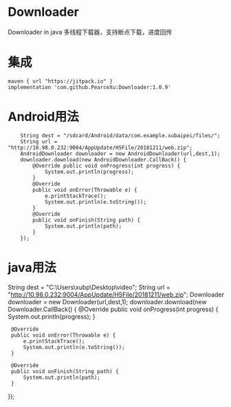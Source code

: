 # Downloader
Downloader in java 多线程下载器，支持断点下载，进度回传

# 集成
    maven { url "https://jitpack.io" }
    implementation 'com.github.PearceXu:Downloader:1.0.9'
# Android用法
        String dest = "/sdcard/Android/data/com.example.xubaipei/files/";
        String url = "http://10.98.0.232:9004/AppUpdate/H5File/20181211/web.zip";
        AndroidDownloader downloader = new AndroidDownloader(url,dest,1);
        downloader.download(new AndroidDownloader.CallBack() {
            @Override public void onProgress(int progress) {
                System.out.println(progress);
            }
            @Override
            public void onError(Throwable e) {
                e.printStackTrace();
                System.out.println(e.toString());
            }
            @Override
            public void onFinish(String path) {
                System.out.println(path);
            }
        });
# java用法
String dest = "C:\\Users\\xubp\\Desktop\\video";
String url = "http://10.98.0.232:9004/AppUpdate/H5File/20181211/web.zip";
Downloader downloader = new Downloader(url,dest,1);
 downloader.download(new Downloader.CallBack() {
     @Override
     public void onProgress(int progress) {
         System.out.println(progress);
     }

     @Override
     public void onError(Throwable e) {
         e.printStackTrace();
         System.out.println(e.toString());
     }

     @Override
     public void onFinish(String path) {
         System.out.println(path);
     }
 });

